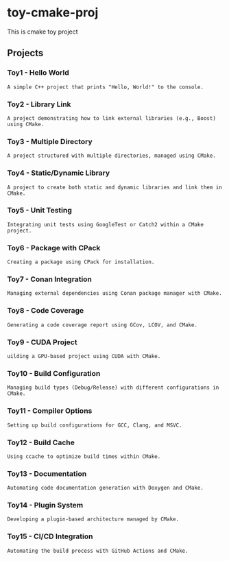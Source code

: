 # toy-cmake-proj

This is cmake toy project

## Projects

### Toy1 - Hello World

    A simple C++ project that prints "Hello, World!" to the console.

### Toy2 - Library Link

    A project demonstrating how to link external libraries (e.g., Boost) using CMake.

### Toy3 - Multiple Directory

    A project structured with multiple directories, managed using CMake.

### Toy4 - Static/Dynamic Library

    A project to create both static and dynamic libraries and link them in CMake.

### Toy5 - Unit Testing

    Integrating unit tests using GoogleTest or Catch2 within a CMake project.

### Toy6 - Package with CPack

    Creating a package using CPack for installation.

### Toy7 - Conan Integration

    Managing external dependencies using Conan package manager with CMake.

### Toy8 - Code Coverage

    Generating a code coverage report using GCov, LCOV, and CMake.

### Toy9 - CUDA Project

    uilding a GPU-based project using CUDA with CMake.

### Toy10 - Build Configuration

    Managing build types (Debug/Release) with different configurations in CMake.

### Toy11 - Compiler Options

    Setting up build configurations for GCC, Clang, and MSVC.

### Toy12 - Build Cache

    Using ccache to optimize build times within CMake.

### Toy13 - Documentation

    Automating code documentation generation with Doxygen and CMake.

### Toy14 - Plugin System

    Developing a plugin-based architecture managed by CMake.

### Toy15 - CI/CD Integration

    Automating the build process with GitHub Actions and CMake.
